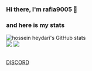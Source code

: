 ### Hi there, I'm rafia9005 👋

### and here is my stats
<p>
  <img src="https://github-readme-stats.vercel.app/api?username=rafia9005&show_icons=true&include_all_commits=true&theme=monokai" alt="hossein heydari's GitHub stats" /><br />
  <img src="https://github-readme-streak-stats.herokuapp.com/?user=rafia9005&theme=monokai"/>
  <img src="https://github-readme-stats.vercel.app/api/top-langs/?username=rafia9005&layout=compact&theme=monokai&langs_count=12"/><br />
</p>
<p>
  <br>
  <a href="https://discord.gg/zp9ma7QvQa">DISCORD</a>
  </br>
 </p



<!--
**rafia9005/rafia9005** is a ✨ _special_ ✨ repository because its `README.md` (this file) appears on your GitHub profile.

